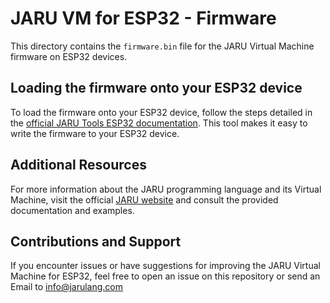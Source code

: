 # JARU VM for ESP32 - Firmware

This directory contains the `firmware.bin` file for the JARU Virtual Machine firmware on ESP32 devices. 

## Loading the firmware onto your ESP32 device

To load the firmware onto your ESP32 device, follow the steps detailed in the [official JARU Tools ESP32 documentation](https://jarulang.com/documentation/introduccion-a-jaru-tools-esp32/). This tool makes it easy to write the firmware to your ESP32 device.

## Additional Resources

For more information about the JARU programming language and its Virtual Machine, visit the official [JARU website](https://www.jarulang.com) and consult the provided documentation and examples.

## Contributions and Support

If you encounter issues or have suggestions for improving the JARU Virtual Machine for ESP32, feel free to open an issue on this repository or send an Email to info@jarulang.com
